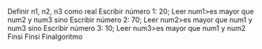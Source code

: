 Definir n1, n2, n3 como real
Escribir número 1: 20;
Leer num1>es mayor que num2 y num3
sino
Escribir número 2: 70;
Leer num2>es mayor que num1 y num3
sino
Escribir número 3: 10;
Leer num3>es mayor que num1 y num2
Finsi
Finsi
Finalgoritmo
